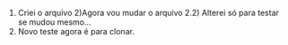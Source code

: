 1) Criei o arquivo
2)Agora vou mudar o arquivo
2.2) Alterei só para testar se mudou mesmo...
3) Novo teste agora é para clonar.
